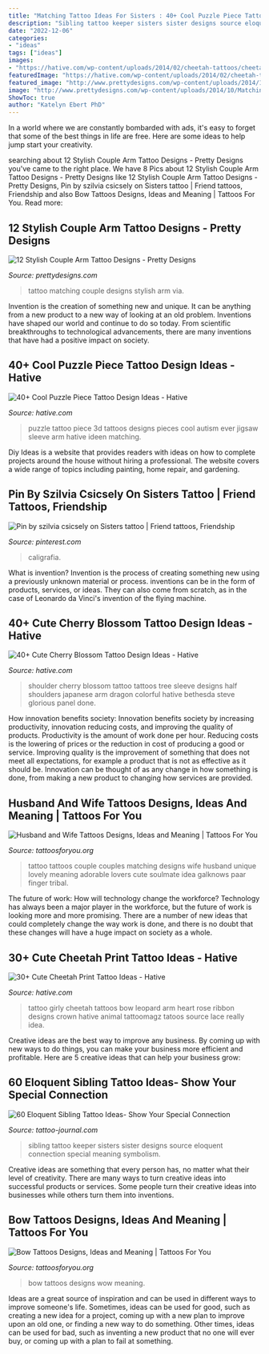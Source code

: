 ```yaml
---
title: "Matching Tattoo Ideas For Sisters : 40+ Cool Puzzle Piece Tattoo Design Ideas"
description: "Sibling tattoo keeper sisters sister designs source eloquent connection special meaning symbolism"
date: "2022-12-06"
categories:
- "ideas"
tags: ["ideas"]
images:
- "https://hative.com/wp-content/uploads/2014/02/cheetah-tattoos/cheetah-bow-tattoo-arm-5.jpg"
featuredImage: "https://hative.com/wp-content/uploads/2014/02/cheetah-tattoos/cheetah-bow-tattoo-arm-5.jpg"
featured_image: "http://www.prettydesigns.com/wp-content/uploads/2014/10/Matching-Tattoo.jpg"
image: "http://www.prettydesigns.com/wp-content/uploads/2014/10/Matching-Tattoo.jpg"
ShowToc: true
author: "Katelyn Ebert PhD"
---
```



In a world where we are constantly bombarded with ads, it's easy to forget that some of the best things in life are free. Here are some ideas to help jump start your creativity.

	

		
searching about 12 Stylish Couple Arm Tattoo Designs - Pretty Designs you've came to the right place. We have 8 Pics about 12 Stylish Couple Arm Tattoo Designs - Pretty Designs like 12 Stylish Couple Arm Tattoo Designs - Pretty Designs, Pin by szilvia csicsely on Sisters tattoo | Friend tattoos, Friendship and also Bow Tattoos Designs, Ideas and Meaning | Tattoos For You. Read more:
		
    
## 12 Stylish Couple Arm Tattoo Designs - Pretty Designs

<img loading=lazy src="http://www.prettydesigns.com/wp-content/uploads/2014/10/Matching-Tattoo.jpg" onerror="this.onerror=null;this.src='https://tse3.mm.bing.net/th?id=OIP.GNOM4MNt-XkLPd7MS3zLzQHaLH&amp;pid=15.1';" alt="12 Stylish Couple Arm Tattoo Designs - Pretty Designs">

_Source: prettydesigns.com_

>tattoo matching couple designs stylish arm via. 

	

Invention is the creation of something new and unique. It can be anything from a new product to a new way of looking at an old problem. Inventions have shaped our world and continue to do so today. From scientific breakthroughs to technological advancements, there are many inventions that have had a positive impact on society.

    
## 40+ Cool Puzzle Piece Tattoo Design Ideas - Hative

<img loading=lazy src="https://hative.com/wp-content/uploads/2014/03/puzzle-piece-tattoos/29-puzzle-piece-on-arm.jpg" onerror="this.onerror=null;this.src='https://tse3.mm.bing.net/th?id=OIP.y-M4gH7PkrojIJwXTYztFQHaM9&amp;pid=15.1';" alt="40+ Cool Puzzle Piece Tattoo Design Ideas - Hative">

_Source: hative.com_

>puzzle tattoo piece 3d tattoos designs pieces cool autism ever jigsaw sleeve arm hative ideen matching. 

	

Diy Ideas is a website that provides readers with ideas on how to complete projects around the house without hiring a professional. The website covers a wide range of topics including painting, home repair, and gardening. 

    
## Pin By Szilvia Csicsely On Sisters Tattoo | Friend Tattoos, Friendship

<img loading=lazy src="https://i.pinimg.com/736x/f8/56/82/f85682ce9a2fece12c9609b4e155539a.jpg" onerror="this.onerror=null;this.src='https://tse2.mm.bing.net/th?id=OIP.UXYeSk-9SvN7iOFxsUk4GAHaJ3&amp;pid=15.1';" alt="Pin by szilvia csicsely on Sisters tattoo | Friend tattoos, Friendship">

_Source: pinterest.com_

>caligrafia. 

	

What is invention?
Invention is the process of creating something new using a previously unknown material or process. inventions can be in the form of products, services, or ideas. They can also come from scratch, as in the case of Leonardo da Vinci's invention of the flying machine.

    
## 40+ Cute Cherry Blossom Tattoo Design Ideas - Hative

<img loading=lazy src="https://hative.com/wp-content/uploads/2014/03/cherry-blossom-tattoos/12-cherry-blossom-on-shoulder.jpg" onerror="this.onerror=null;this.src='https://tse2.mm.bing.net/th?id=OIP.ju1fGB7B9OwgdSmPtyLzYQHaJ4&amp;pid=15.1';" alt="40+ Cute Cherry Blossom Tattoo Design Ideas - Hative">

_Source: hative.com_

>shoulder cherry blossom tattoo tattoos tree sleeve designs half shoulders japanese arm dragon colorful hative bethesda steve glorious panel done. 

	

How innovation benefits society:
Innovation benefits society by increasing productivity, innovation reducing costs, and improving the quality of products. Productivity is the amount of work done per hour. Reducing costs is the lowering of prices or the reduction in cost of producing a good or service. Improving quality is the improvement of something that does not meet all expectations, for example a product that is not as effective as it should be. Innovation can be thought of as any change in how something is done, from making a new product to changing how services are provided.

    
## Husband And Wife Tattoos Designs, Ideas And Meaning | Tattoos For You

<img loading=lazy src="https://www.tattoosforyou.org/wp-content/uploads/2018/01/Husband-and-Wife-Tattoos-Designs.jpg" onerror="this.onerror=null;this.src='https://tse4.mm.bing.net/th?id=OIP.0QCy5OSKT9hXUcFGzPznVQHaJ4&amp;pid=15.1';" alt="Husband and Wife Tattoos Designs, Ideas and Meaning | Tattoos For You">

_Source: tattoosforyou.org_

>tattoo tattoos couple couples matching designs wife husband unique lovely meaning adorable lovers cute soulmate idea galknows paar finger tribal. 

	

The future of work: How will technology change the workforce?
Technology has always been a major player in the workforce, but the future of work is looking more and more promising. There are a number of new ideas that could completely change the way work is done, and there is no doubt that these changes will have a huge impact on society as a whole.

    
## 30+ Cute Cheetah Print Tattoo Ideas - Hative

<img loading=lazy src="https://hative.com/wp-content/uploads/2014/02/cheetah-tattoos/cheetah-bow-tattoo-arm-5.jpg" onerror="this.onerror=null;this.src='https://tse2.mm.bing.net/th?id=OIP.E7v9-MyMPZcQturKrCr4aQHaHa&amp;pid=15.1';" alt="30+ Cute Cheetah Print Tattoo Ideas - Hative">

_Source: hative.com_

>tattoo girly cheetah tattoos bow leopard arm heart rose ribbon designs crown hative animal tattoomagz tatoos source lace really idea. 

	

Creative ideas are the best way to improve any business. By coming up with new ways to do things, you can make your business more efficient and profitable. Here are 5 creative ideas that can help your business grow: 

    
## 60 Eloquent Sibling Tattoo Ideas- Show Your Special Connection

<img loading=lazy src="https://tattoo-journal.com/wp-content/uploads/2016/09/sibling-tattoo26-650x403.jpg" onerror="this.onerror=null;this.src='https://tse2.mm.bing.net/th?id=OIP.exrk-i9C1A7pfGK13VSCEAHaEl&amp;pid=15.1';" alt="60 Eloquent Sibling Tattoo Ideas- Show Your Special Connection">

_Source: tattoo-journal.com_

>sibling tattoo keeper sisters sister designs source eloquent connection special meaning symbolism. 

	

Creative ideas are something that every person has, no matter what their level of creativity. There are many ways to turn creative ideas into successful products or services. Some people turn their creative ideas into businesses while others turn them into inventions.

    
## Bow Tattoos Designs, Ideas And Meaning | Tattoos For You

<img loading=lazy src="http://www.tattoosforyou.org/wp-content/uploads/2013/09/Bow-Wow-Tattoos.jpg" onerror="this.onerror=null;this.src='https://tse4.mm.bing.net/th?id=OIP.HAKCGfMm97wMSHmz8dUVVwHaJ6&amp;pid=15.1';" alt="Bow Tattoos Designs, Ideas and Meaning | Tattoos For You">

_Source: tattoosforyou.org_

>bow tattoos designs wow meaning. 

	

Ideas are a great source of inspiration and can be used in different ways to improve someone's life. Sometimes, ideas can be used for good, such as creating a new idea for a project, coming up with a new plan to improve upon an old one, or finding a new way to do something. Other times, ideas can be used for bad, such as inventing a new product that no one will ever buy, or coming up with a plan to fail at something.

